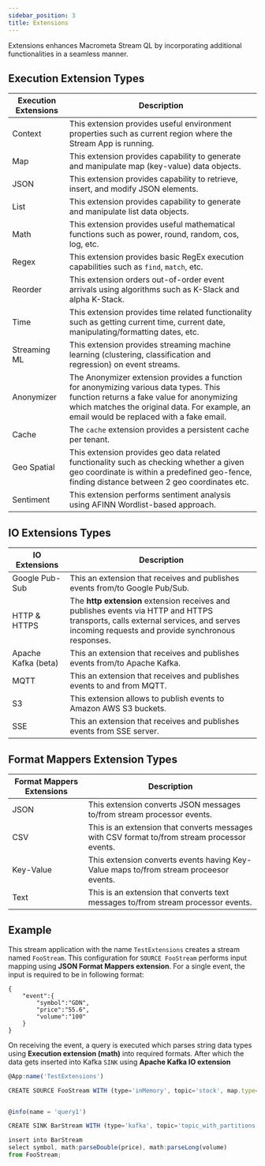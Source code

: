 ```yaml
---
sidebar_position: 3
title: Extensions
---
```



Extensions enhances Macrometa Stream QL by incorporating additional functionalities in a seamless manner.

## Execution Extension Types

| Execution Extensions | Description |
|----------------------|-------------|
| Context	             | This extension provides useful environment properties such as current region where the Stream App is running.|
| Map	                 | This extension provides capability to generate and manipulate map (key-value) data objects.|
| JSON	                | This extension provides capability to retrieve, insert, and modify JSON elements. |
| List	                | This extension provides capability to generate and manipulate list data objects.|
| Math	                | This extension provides useful mathematical functions such as power, round, random, cos, log, etc. |
| Regex	               | This extension provides basic RegEx execution capabilities such as `find`, `match`, etc. |
| Reorder	             | This extension orders out-of-order event arrivals using algorithms such as K-Slack and alpha K-Stack.|
| Time	                | This extension provides time related functionality such as getting current time, current date, manipulating/formatting dates, etc. |
| Streaming ML	        | This extension provides streaming machine learning (clustering, classification and regression) on event streams. |
| Anonymizer	          | The Anonymizer extension provides a function for anonymizing various data types. This function returns a fake value for anonymizing which matches the original data. For example, an email would be replaced with a fake email. |
| Cache	               | The `cache` extension provides a persistent cache per tenant. |
| Geo Spatial	         | This extension provides geo data related functionality such as checking whether a given geo coordinate is within a predefined geo-fence, finding distance between 2 geo coordinates etc. |
| Sentiment	           |This extension performs sentiment analysis using AFINN Wordlist-based approach.|



## IO Extensions Types

| IO Extensions     | Description|
| ------------- |-------------|
|Google Pub-Sub | This an extension that receives and publishes events from/to Google Pub/Sub.                                                                                                       |
|HTTP & HTTPS| The **http extension** extension receives and publishes events via HTTP and HTTPS transports, calls external services, and serves incoming requests and provide synchronous responses. |
|Apache Kafka (beta)|This an extension that receives and publishes events from/to Apache Kafka.|
|MQTT|This an extension that receives and publishes events to and from MQTT.|
|S3|This extension allows to publish events to Amazon AWS S3 buckets.|
|SSE|This an extension that receives and publishes events from SSE server.|


## Format Mappers Extension Types

| Format Mappers Extensions     | Description|
| ------------- |-------------|
|JSON|This extension converts JSON messages to/from stream processor events.|
|CSV|This is an extension that converts messages with CSV format to/from stream processor events.|
|Key-Value|This extension converts events having Key-Value maps to/from stream proceesor events.|
|Text|This is an extension that converts text messages to/from stream processor events.|


## Example

This stream application with the name `TestExtensions` creates a stream named `FooStream`. This configuration for `SOURCE FooStream` performs input mapping using 
**JSON Format Mappers extension**. For a single event, the input is required to be in following format:



    {    
        "event":{        
            "symbol":"GDN",        
            "price":"55.6",        
            "volume":"100"    
        }
    }


On receiving the event, a query is executed which parses string data types using **Execution extension (math)** into required formats.
After which the data gets inserted into Kafka `SINK` using **Apache Kafka IO extension**



```js
@App:name('TestExtensions') 

CREATE SOURCE FooStream WITH (type='inMemory', topic='stock', map.type='json') (symbol string, price string, volume string);


@info(name = 'query1') 

CREATE SINK BarStream WITH (type='kafka', topic='topic_with_partitions', partition.no='0', bootstrap.servers='localhost:9092', map.type='json') (symbol string, price double, volume long);

insert into BarStream
select symbol, math:parseDouble(price), math:parseLong(volume) 
from FooStream;
```